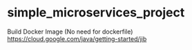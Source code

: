 ﻿# simple_microservices_project

Build Docker Image (No need for dockerfile)
https://cloud.google.com/java/getting-started/jib
